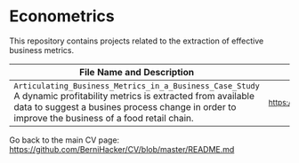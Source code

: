 # Econometrics

This repository contains projects related to the extraction of effective business metrics.

File Name and Description                                             | File Link   
--------------------------------------------------------------------- | ----------
<code>Articulating_Business_Metrics_in_a_Business_Case_Study</code> A dynamic profitability metrics is extracted from available data to suggest a busines process change in order to improve the business of a food retail chain. | <sub>https://github.com/BerniHacker/Econometrics/blob/master/Articulating_Business_Metrics_in_a_Business_Case_Study.pdf</sub>

Go back to the main CV page: https://github.com/BerniHacker/CV/blob/master/README.md

